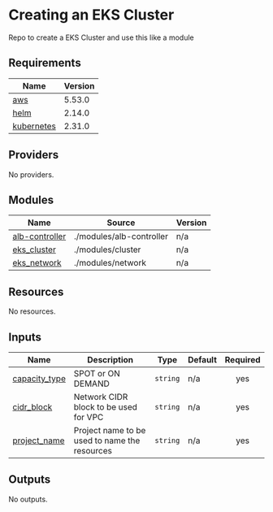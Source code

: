 # Creating an EKS Cluster

Repo to create a EKS Cluster and use this like a module
<!-- BEGIN_TF_DOCS -->
## Requirements

| Name | Version |
|------|---------|
| <a name="requirement_aws"></a> [aws](#requirement\_aws) | 5.53.0 |
| <a name="requirement_helm"></a> [helm](#requirement\_helm) | 2.14.0 |
| <a name="requirement_kubernetes"></a> [kubernetes](#requirement\_kubernetes) | 2.31.0 |

## Providers

No providers.

## Modules

| Name | Source | Version |
|------|--------|---------|
| <a name="module_alb-controller"></a> [alb-controller](#module\_alb-controller) | ./modules/alb-controller | n/a |
| <a name="module_eks_cluster"></a> [eks\_cluster](#module\_eks\_cluster) | ./modules/cluster | n/a |
| <a name="module_eks_network"></a> [eks\_network](#module\_eks\_network) | ./modules/network | n/a |

## Resources

No resources.

## Inputs

| Name | Description | Type | Default | Required |
|------|-------------|------|---------|:--------:|
| <a name="input_capacity_type"></a> [capacity\_type](#input\_capacity\_type) | SPOT or ON DEMAND | `string` | n/a | yes |
| <a name="input_cidr_block"></a> [cidr\_block](#input\_cidr\_block) | Network CIDR block to be used for VPC | `string` | n/a | yes |
| <a name="input_project_name"></a> [project\_name](#input\_project\_name) | Project name to be used to name the resources | `string` | n/a | yes |

## Outputs

No outputs.
<!-- END_TF_DOCS -->